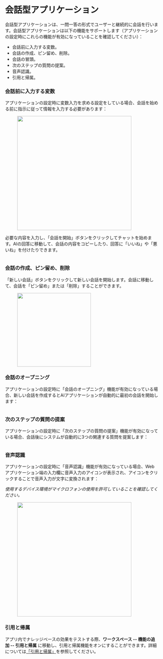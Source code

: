 # 会話型アプリケーション

会話型アプリケーションは、一問一答の形式でユーザーと継続的に会話を行います。会話型アプリケーションは以下の機能をサポートします（アプリケーションの設定時にこれらの機能が有効になっていることを確認してください）：

* 会話前に入力する変数。
* 会話の作成、ピン留め、削除。
* 会話の冒頭。
* 次のステップの質問の提案。
* 音声認識。
* 引用と帰属。

### 会話前に入力する変数

アプリケーションの設定時に変数入力を求める設定をしている場合、会話を始める前に指示に従って情報を入力する必要があります：

<figure><img src="../../../../en/.gitbook/assets/conversation-chatbot.png" alt="" width="375"><figcaption></figcaption></figure>

必要な内容を入力し、「会話を開始」ボタンをクリックしてチャットを始めます。AIの回答に移動して、会話の内容をコピーしたり、回答に「いいね」や「悪いね」を付けたりできます。

<figure><img src="../../../../en/.gitbook/assets/conversation-chatbot-2.png" alt=""><figcaption></figcaption></figure>

### 会話の作成、ピン留め、削除

「新しい会話」ボタンをクリックして新しい会話を開始します。会話に移動して、会話を「ピン留め」または「削除」することができます。

<figure><img src="../../../../en/.gitbook/assets/pin-delete-chat.png" alt="" width="242"><figcaption></figcaption></figure>

### 会話のオープニング

アプリケーションの設定時に「会話のオープニング」機能が有効になっている場合、新しい会話を作成するとAIアプリケーションが自動的に最初の会話を開始します：

<figure><img src="../../../../en/.gitbook/assets/conversation-opener.png" alt=""><figcaption></figcaption></figure>

### 次のステップの質問の提案

アプリケーションの設定時に「次のステップの質問の提案」機能が有効になっている場合、会話後にシステムが自動的に3つの関連する質問を提案します：

<figure><img src="../../../../en/.gitbook/assets/conversation-follow-up.png" alt=""><figcaption></figcaption></figure>

### 音声認識

アプリケーションの設定時に「音声認識」機能が有効になっている場合、Webアプリケーション端の入力欄に音声入力のアイコンが表示され、アイコンをクリックすることで音声入力が文字に変換されます：

_使用するデバイス環境がマイクロフォンの使用を許可していることを確認してください。_

<figure><img src="../../../../en/.gitbook/assets/image (79) (1).png" alt="" width="375"><figcaption></figcaption></figure>

### 引用と帰属

アプリ内でナレッジベースの効果をテストする際、**ワークスペース -- 機能の追加 -- 引用と帰属** に移動し、引用と帰属機能をオンにすることができます。詳細については[「引用と帰属」](https://docs.dify.ai/v/japanese/guides/knowledge-base/retrieval_test_and_citation#id-2-yin-yong-yu-gui-shu)を参照してください。